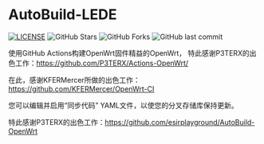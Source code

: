 # AutoBuild-LEDE

[![LICENSE](https://img.shields.io/github/license/mashape/apistatus.svg?style=flat&logo=github&label=LICENSE)](https://github.com/esirplayground/AutoBuild-OpenWrt/blob/master/LICENSE)
![GitHub Stars](https://img.shields.io/github/stars/esirplayground/AutoBuild-OpenWrt.svg?style=flat&logo=appveyor&label=Stars&logo=github)
![GitHub Forks](https://img.shields.io/github/forks/esirplayground/AutoBuild-OpenWrt.svg?style=flat&logo=appveyor&label=Forks&logo=github)
![GitHub last commit](https://img.shields.io/github/last-commit/esirplayground/AutoBuild-OpenWrt?label=Latest%20Commit&logo=github)

使用GitHub Actions构建OpenWrt固件精益的OpenWrt，
特此感谢P3TERX的出色工作：https://github.com/P3TERX/Actions-OpenWrt/

在此，感谢KFERMercer所做的出色工作：https://github.com/KFERMercer/OpenWrt-CI

您可以编辑并启用“同步代码” YAML文件，以使您的分叉存储库保持更新。

特此感谢P3TERX的出色工作：https://github.com/esirplayground/AutoBuild-OpenWrt

